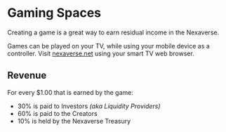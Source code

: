 # Gaming Spaces

Creating a game is a great way to earn residual income in the Nexaverse.

Games can be played on your TV, while using your mobile device as a controller. Visit [nexaverse.net](https://nexaverse.net) using your smart TV web browser.

## Revenue

For every $1.00 that is earned by the game:
- 30% is paid to Investors _(aka Liquidity Providers)_
- 60% is paid to the Creators
- 10% is held by the Nexaverse Treasury
